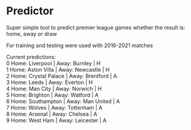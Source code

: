 # Predictor
Super simple tool to predict premier league games whether the result is: home, away or draw

For training and testing were used with 2016-2021 matches  


Current predictions:  
0 Home: Liverpool      | Away: Burnley        | H  
1 Home: Aston Villa    | Away: Newcastle      | H  
2 Home: Crystal Palace | Away: Brentford      | A  
3 Home: Leeds          | Away: Everton        | H  
4 Home: Man City       | Away: Norwich        | H  
5 Home: Brighton       | Away: Watford        | A  
6 Home: Southampton    | Away: Man United     | A  
7 Home: Wolves         | Away: Tottenham      | A  
8 Home: Arsenal        | Away: Chelsea        | A  
9 Home: West Ham       | Away: Leicester      | A  
